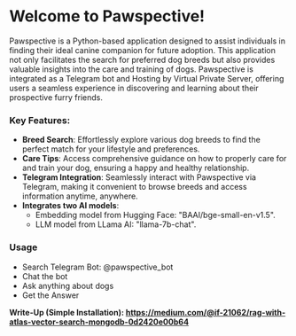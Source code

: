 # Welcome to Pawspective!
Pawspective is a Python-based application designed to assist individuals in finding their ideal canine companion for future adoption. This application not only facilitates the search for preferred dog breeds but also provides valuable insights into the care and training of dogs. Pawspective is integrated as a Telegram bot and Hosting by Virtual Private Server, offering users a seamless experience in discovering and learning about their prospective furry friends.

### Key Features:
* <b>Breed Search</b>: Effortlessly explore various dog breeds to find the perfect match for your lifestyle and preferences.
* <b>Care Tips</b>: Access comprehensive guidance on how to properly care for and train your dog, ensuring a happy and healthy relationship.
* <b>Telegram Integration</b>: Seamlessly interact with Pawspective via Telegram, making it convenient to browse breeds and access information anytime, anywhere.
* <b>Integrates two AI models</b>:
  * Embedding model from Hugging Face: "BAAI/bge-small-en-v1.5".
  * LLM model from LLama AI: "llama-7b-chat".
 
### Usage
* Search Telegram Bot: @pawspective_bot
* Chat the bot
* Ask anything about dogs
* Get the Answer

<b>Write-Up (Simple Installation)<b>: https://medium.com/@if-21062/rag-with-atlas-vector-search-mongodb-0d2420e00b64


